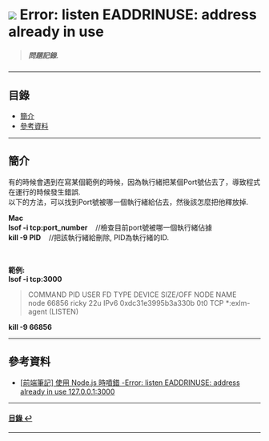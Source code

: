 # ![](https://drive.google.com/uc?id=10INx5_pkhMcYRdx_OO4rXNXxcsvPtBYq) Error: listen EADDRINUSE: address already in use
> ##### 問題記錄.

---

<!--ts-->
## 目錄
* [簡介](#簡介)
* [參考資料](#參考資料)
<!--te-->

---

## 簡介
有的時候會遇到在寫某個範例的時候，因為執行緒把某個Port號佔去了，導致程式在運行的時候發生錯誤.<br>
以下的方法，可以找到Port號被哪一個執行緒給佔去，然後該怎麼把他釋放掉.

**Mac** <br>
**lsof -i tcp:port_number**   &nbsp;&nbsp;  //檢查目前port號被哪一個執行緒佔據 <br>
**kill -9 PID**               &nbsp;&nbsp;  //把該執行緒給刪除, PID為執行緒的ID. <br>

<br>

**範例:** <br>
**lsof -i tcp:3000** <br>
> COMMAND   PID        USER   FD   TYPE             DEVICE SIZE/OFF NODE NAME<br>
> node    66856       ricky   22u  IPv6 0xdc31e3995b3a330b      0t0  TCP *:exlm-agent (LISTEN)<br>

**kill -9 66856**<br>

---

## 參考資料
* [[前端筆記] 使用 Node.js 時噴錯 -Error: listen EADDRINUSE: address already in use 127.0.0.1:3000](https://bonnieyf.medium.com/%E5%89%8D%E7%AB%AF%E7%AD%86%E8%A8%98-%E4%BD%BF%E7%94%A8-node-js-%E6%99%82%E5%99%B4%E9%8C%AF-error-listen-eaddrinuse-address-already-in-use-127-0-0-1-3000-e9f14532ad50) <br>

---

<!--ts-->
#### [目錄 ↩](#目錄)
<!--te-->

---
